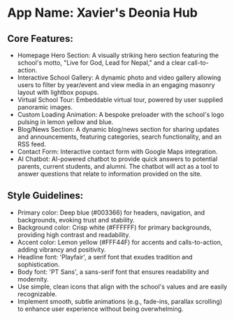 # **App Name**: Xavier's Deonia Hub

## Core Features:

- Homepage Hero Section: A visually striking hero section featuring the school's motto, "Live for God, Lead for Nepal," and a clear call-to-action.
- Interactive School Gallery: A dynamic photo and video gallery allowing users to filter by year/event and view media in an engaging masonry layout with lightbox popups.
- Virtual School Tour: Embeddable virtual tour, powered by user supplied panoramic images.
- Custom Loading Animation: A bespoke preloader with the school's logo pulsing in lemon yellow and blue.
- Blog/News Section: A dynamic blog/news section for sharing updates and announcements, featuring categories, search functionality, and an RSS feed.
- Contact Form: Interactive contact form with Google Maps integration.
- AI Chatbot: AI-powered chatbot to provide quick answers to potential parents, current students, and alumni. The chatbot will act as a tool to answer questions that relate to information provided on the site.

## Style Guidelines:

- Primary color: Deep blue (#003366) for headers, navigation, and backgrounds, evoking trust and stability.
- Background color: Crisp white (#FFFFFF) for primary backgrounds, providing high contrast and readability.
- Accent color: Lemon yellow (#FFF44F) for accents and calls-to-action, adding vibrancy and positivity.
- Headline font: 'Playfair', a serif font that exudes tradition and sophistication.
- Body font: 'PT Sans', a sans-serif font that ensures readability and modernity.
- Use simple, clean icons that align with the school's values and are easily recognizable.
- Implement smooth, subtle animations (e.g., fade-ins, parallax scrolling) to enhance user experience without being overwhelming.